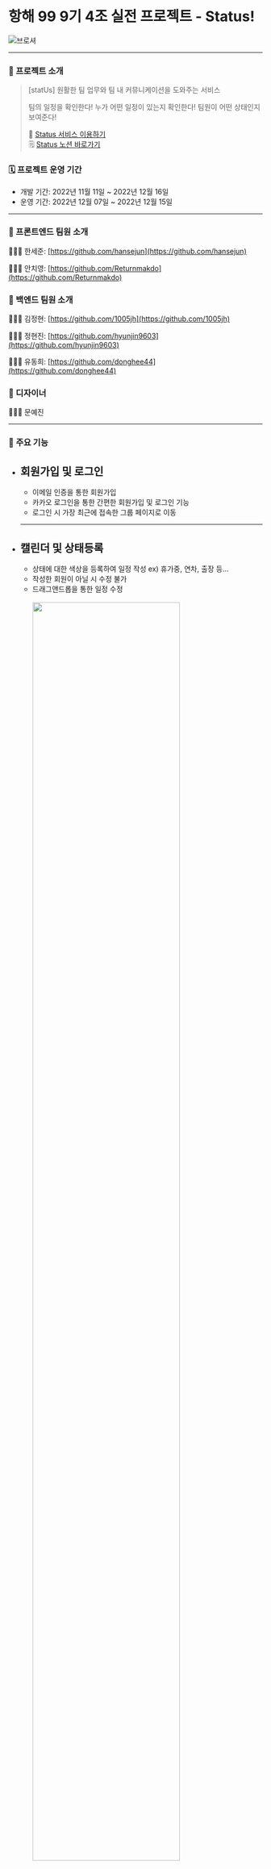 # 항해 99 9기 4조 실전 프로젝트 - Status!

![브로셔](https://user-images.githubusercontent.com/86880916/206968459-29afd585-0182-40a0-baeb-624c45adce27.png)

---

### 📖 프로젝트 소개

> [statUs] 원활한 팀 업무와 팀 내 커뮤니케이션을 도와주는 서비스
>
> 팀의 일정을 확인한다!
> 누가 어떤 일정이 있는지 확인한다!
> 팀원이 어떤 상태인지 보여준다! <br/>
>
> 🚌 [Status 서비스 이용하기](https://www.status.gift/) <br />
> 🗒 [Status 노션 바로가기](https://obsidian-pig-183.notion.site/statUs-d2e9ed521e204b79ab20263e8823e744) <br />

### 🗓️ 프로젝트 운영 기간

- 개발 기간: 2022년 11월 11일 ~ 2022년 12월 16일
- 운영 기간: 2022년 12월 07일 ~ 2022년 12월 15일

---

### 👥 프론트엔드 팀원 소개

👨🏻‍💻 한세준: [https://github.com/hansejun](https://github.com/hansejun)

👨🏻‍💻 안치영: [https://github.com/Returnmakdo](https://github.com/Returnmakdo)

### 👥 백엔드 팀원 소개

👨🏻‍💻 김정현: [https://github.com/1005jh](https://github.com/1005jh)

👨🏻‍💻 정현진: [https://github.com/hyunjin9603](https://github.com/hyunjin9603)

👨🏻‍💻 유동희: [https://github.com/donghee44](https://github.com/donghee44)

### 👥 디자이너

👨🏻‍💻 문예진

---

### 💚 **주요 기능**

- ## **회원가입 및 로그인** <br>

  - 이메일 인증을 통한 회원가입
  - 카카오 로그인을 통한 간편한 회원가입 및 로그인 기능
  - 로그인 시 가장 최근에 접속한 그룹 페이지로 이동
  <hr/>

- ## **캘린더 및 상태등록** <br>

  - 상태에 대한 색상을 등록하여 일정 작성 ex) 휴가중, 연차, 출장 등...
  - 작성한 회원이 아닐 시 수정 불가
  - 드래그앤드롭을 통한 일정 수정
    <br><br>
    <img src="https://user-images.githubusercontent.com/86880916/207003947-b7e3d38b-98ba-454d-ab3d-c4145e578d81.gif" width="80%"  >

- ## **게시판** <br>

  - 자유게시판과 공지게시판으로 나누어 보여줌
  - 자유게시판에 게시글을 등록하여 공지게시판으로 이동 가능
  - 좋아요 및 댓글 작성 가능
  - 작성한 글은 요약된 정보로 보여지며 클릭을 통해 상세 게시글 모달을 확인 가능
  - 상세 게시글 모달에서는 게시글에 대한 전체 정보가 보여지며 이미지 클릭을 통해 상세 이미지를 슬라이드로 확인 가능
    <br><br>
    <img src="https://user-images.githubusercontent.com/86880916/207004487-dbe8b405-36b8-437f-ba31-df96dc546937.gif" width="80%"  >
    <img src="https://user-images.githubusercontent.com/86880916/207005646-dbc2c0b1-abec-4179-a933-da0be2b7872f.gif" width="80%">

- ## **그룹 회원 상태** <br>

  - 속한 그룹내에서 상태메시지와 상태 아이콘 등록 가능
  - 상태 아이콘은 유저의 오른쪽에 표시되며 마우스를 올려놓을 시에 해당 유저의 상태 메시지 확인 가능
  - 해당 그룹의 접속하고 있는 유저들을 실시간으로 표시
    <br><br>
    <img src="https://user-images.githubusercontent.com/86880916/207005834-2d2914be-6813-4d06-94c4-602e509f5e04.gif" width="80%">

- ## **그룹 생성 및 초대** <br>

  - 그룹에서 유저 초대 가능
  - 오른쪽 상단의 알림 아이콘을 클릭하면 받은 초대 목록을 보여줌
  - 초대 수락시에 해당 그룹으로 이동
    <br><br>
    <img src="https://user-images.githubusercontent.com/86880916/207005907-78edce7f-c10e-433b-a574-59eb99db9de8.gif" width="80%">
    <img src="https://user-images.githubusercontent.com/86880916/207006002-e4cf1c35-322a-4fad-9988-321a5325b688.gif" width="80%">

- ## **실시간 채팅** <br>
  - 그룹내의 유저와 실시간 1대1 채팅
  - 상대방이 메시지를 읽지 않았을 경우 상대방의 화면에서 읽지 않은 메시지 수 표시
    <br><br>
    <img src="https://user-images.githubusercontent.com/86880916/207006068-77bb8920-8ed6-4149-8635-363c3fc25d6e.gif" width="80%">

---

### ✅ **담당 작업**

👷🏻‍♂️ 한세준

- 레이아웃: 레이아웃, 글로벌 스타일, 애니메이션 효과
- 그룹 구현: 그룹 생성/수정/삭제, 그룹 초대
- 그룹 유저 : 상태 메시지 및 상태 아이콘, 프로필 변경
- 소켓 : 실시간 채팅 / 안읽은 메시지 알림 / 실시간 접속 유저 표시
- 필요한 util 함수 제작 : token 디코드, 쿠키 여부, 시간 관련 함수

👷🏻‍♂️ 안치영

- 로그인, 회원가입 : 유효성 검증, 이메일을 통한 인증 확인, 소셜로그인
- 캘린더 구현 : 상태 생성/수정/삭제, 일정 생성/수정/삭제, 드래그앤드롭
- 게시판 구현 : 게시글 생성/수정/삭제, 댓글 생성/수정/삭제, 좋아요. 상세페이지, 상세 이미지, 이미지 슬라이드
- 예외처리 : 예외에 대한 alert 작업
- 배포 : Vercel을 통한 배포

---

### 💬 기술적 의사결정

<img src="https://img.shields.io/badge/JavaScript-F7DF1E?style=for-the-badge&logo=JavaScript&logoColor=black"/>&nbsp;
<img src="https://img.shields.io/badge/React-61DAFB?style=for-the-badge&logo=React&logoColor=black"/>&nbsp;
<img src="https://img.shields.io/badge/styled-components-DB7093?style=for-the-badge&logo=styled-components&logoColor=white"/>&nbsp;
<img src="https://img.shields.io/badge/-react--query-red?style=for-the-badge&logo=React Query&logoColor=white">&nbsp;
<img src="https://img.shields.io/badge/-Recoil-blueviolet?style=for-the-badge&logo=Recoil&logoColor=white">
<br>

<img src="https://img.shields.io/badge/Axios-5A29E4?style=for-the-badge&logo=Axios&logoColor=white"/>&nbsp;
<img src="https://img.shields.io/badge/Socket.io-010101?style=for-the-badge&logo=Socket.io&logoColor=white"/>&nbsp;
<img src="https://img.shields.io/badge/-Vercel-black?style=for-the-badge&logo=vercel&logoColor=white">

| 사용 기술           | 기술 결정 이유                                                                                                                                                                                                                                                                                                                                                                                                                                              |
| ------------------- | ----------------------------------------------------------------------------------------------------------------------------------------------------------------------------------------------------------------------------------------------------------------------------------------------------------------------------------------------------------------------------------------------------------------------------------------------------------- |
| `Socket.io`         | webSocket의 경우 브라우저 별로 지원 버전이 다르거나 지원하지 않는 경우도 있어서 일관된 서비스를 제공하기 위해서 socket.io를 적용하였습니다.                                                                                                                                                                                                                                                                                                                 |
| `React-Query`       | 서버 데이터를 캐싱하고 데이터 패칭 시, 로딩 및 에러처리가 쉽게 가능하고 별도의 설정없이 즉시 사용이 가능하며, 여러번의 요청이 있을 시 중복을 제거해주는 등의 기능을 가지고 있습니다.<br><br>장점으로는 데이터가 오래되었다고 판단하면 자동으로 데이터를 최신화하며, 비동기 과정을 선언적으로 관리할 수 있고, 추가적으로 Redux-Thunk를 사용할 시 불필요한 BoilerPlate코드가 반복되는 것에 비해 불필요한 코드가 매우줄기 때문에 React-Query를 선택하였습니다. |
| `Recoil`            | 상태 관리 라이브러리로 React의 useState 훅과 비슷하게 동작하여 직관적이면서 간단한 구조를 가지고 있습니다.<br><br> 대규모 상태를 관리해야하는 프로젝트라면 redux를 사용하는 것이 적합하다는 생각이 들지만 현재 프로젝트 규모에서는 대규모 데이터를 다루는 것도 아니고, Redux에 비해 상대적으로 적은 코드를 사용하는 recoil을 선택하였습니다.                                                                                                                |
| `Axios`             | response timeout (fetch에는 없는 기능) 처리 방법이 존재<br>Promise 기반으로 만들어졌기 때문에 데이터를 다루기 편리합니다.<br>브라우저 호환이 fetch보다 뛰어나기 때문에 웹 앱을 염두한 곰곰 서비스에 적합하다고 생각했습니다.                                                                                                                                                                                                                                |
| `Styled components` | CSS를 컴포넌트 단위로 쪼갤수 있어 사용 빈도가 높은 CSS를 재사용할 수 있고, CSS SCSS와 달리 전역적인 관리를 하지 않아도 되기 때문에 유지 보수에 용이하다는 장점때문에 선택하였습니다.                                                                                                                                                                                                                                                                        |
| `Vercel`            | FrontEnd 호스팅 사이트로서 복잡한 절차없이 GitHub 레포지토리를 이용하여 빠른 배포가 가능 하다는 장점이 있어 선택하였습니다.                                                                                                                                                                                                                                                                                                                                 |

---

### 🔥트러블슈팅

<details>
<summary>  채팅 state의 초기화 </summary>
<br>

❓ 문제

- 페이지를 이동해도 채팅에 데이터를 담은 state가 사라지지 않음
- React-Query를 통해 기존에 주고 받은 채팅 내역(서버 데이터)을 불러와 state에 담는다.
- 소켓을 통해 실시간으로 주고 받는 데이터도 state에 담는다.
- roomId (params) 이동 시에 react-query는 params에 맞는 새로운 데이터를 불러오지만 state는 이전 채팅방에서 나눈 데이터가 그대로 남는다.
- 채팅데이터(서버로부터 받은 채팅 데이터) => 채팅 state에 담는 방식

1️⃣ 1차 접근

- 컴포넌트를 분리시켜 하위 컴포넌트에 채팅 state를 생성하고 서버데이터(useQuery)를 props로 내려주면 params가 변경될 때마다 자연스럽게 리렌더링이 발생해 state가 초기화 될것이라고 생각.
- 하지만 state가 그대로 남아있는 현상은 그대로.

2️⃣ 2차 접근

- useEffect()를 통해 언마운트 되었을 때 클린업 함수로 채팅에 대한 state 값을 초기화하면 될 것이라고 생각. 하지만 화면상 채팅 데이터가 하나도 보이지 않게 됨.

3️⃣ 3차 접근

- 마운트 되었을 때 state값을 초기화 시키고 채팅 데이터(서버데이터)를 가져오는데 성공했다면 그때 state에 넣어주면 된다고 생각.
- 하지만 위와 같이 채팅 데이터가 보이지 않는건 마찬가지.
- 그렇다면 비동기에 따른 실행 순서에 문제가 있다고 판단 setTimeout()을 이용해서 서버데이터를 state에 담아주는 시간을 조금 늦춰봄.
- 성공적이었으나 약간의 시간차이 때문에 사용자의 입장에서 불편함을 느낄 수 있어 실패로 간주.

❗️ 해결

- 무한 스크롤을 위해 생성해둔 pages란 state 값을 useEffect의 의존성 배열에 넣고 언마운트 되었을 때 pages를 0으로 초기화. ( pages는 1이 추가될 때마다 해당 페이지의 채팅 값을 불러오는 역할)
- useEffect에서 조건문을 통해 pages가 0이면서 query data가 있을 경우에는 query data를 넣어주고 query data가 없는 경우에는 빈배열을 넣어주니 해결
- 채팅방 나감(pages를 초기화) ⇒ 채팅방 입장(서버 데이터 가져옴) ⇒ 서버 데이터와 pages에 대한 조건문을 통한 채팅 state 업데이트

</details>

<br>

<details>
<summary> 로그인 유저 인식 문제 </summary>
<br>

❓ 문제

- 이전 로그인 계정 A , 현재 로그인 계정 B가 있다.
- B로 로그인하였을 때 새로고침을 하기 전까지는 A의 계정이라고 서버에서 인식을하고
- A의 계정정보를 보내주는 문제가 발생

1️⃣ 접근

- 처음에는 서버의 문제라고 생각하여 로그인하였을 때 response로 받는 유저의 Id와 토큰을 확인해보았으나 현재 로그인 계정 B에 대한 id와 토큰인 것을 확인함.
- 그럼 다음으로 생각해볼것은 useQuery의 캐싱 문제가 있는지 혹은 서버의 인증 미들웨어에 문제가 있는지 확인해보기로 결정.
- 우선 서버에서 토큰을 통해 어떤 유저로 인식하고 있는가를 확인하였는데 이전 로그인 계정 A의 토큰으로 인식.
- 그렇다면 서버에서는 문제가 없고 A의 데이터를 가져오는 useQuery도 문제가 없다고 판단.
- 로그인할때마다 토큰은 계속해서 최신화가 되고 있음에도 새로고침 이전까지는 이전 계정의 토큰이 전송되고 있기 때문에 “새로고침”이라는 키워드에 집중해보기로 함.
- 로그인이 되었을 때 navigate(”/”)로 홈페이지 이동을 시켰는데 이 앞 혹은 뒤에 window.location.reload()와 같은 새로고침 코드를 추가로 넣어준다면 될 것이라고 생각하였지만 실패.

❗️ 해결

- naviagate는 history가 남지만 replace는 history가 남지 않는다는 점을 확인해 로그인 성공시에 navigate(”/”)가 아닌 window.location.replace(”/”)로 변경하여 해결.

</details>
